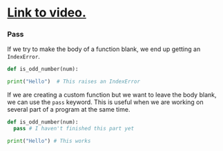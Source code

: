 # [Link to video.](https://www.youtube.com/watch?v=9nrTVL3rMZA&list=PLVD25niNi0Bkf2psAf7PzB1SV068XyNPo&index=33)

### Pass

If we try to make the body of a function blank, we end up getting an `IndexError`.


```python
def is_odd_number(num):

print("Hello")  # This raises an IndexError
```
If we are creating a custom function but we want to leave the body blank, we can use the `pass` keyword. This is useful when we are working on several part of a program at the same time.


```python
def is_odd_number(num):
  pass # I haven't finished this part yet

print("Hello") # This works
```

